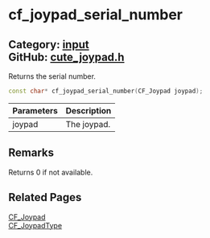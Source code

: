 [//]: # (This file is automatically generated by Cute Framework's docs parser.)
[//]: # (Do not edit this file by hand!)
[//]: # (See: https://github.com/RandyGaul/cute_framework/blob/master/samples/docs_parser.cpp)
[](../header.md ':include')

# cf_joypad_serial_number

Category: [input](/api_reference?id=input)  
GitHub: [cute_joypad.h](https://github.com/RandyGaul/cute_framework/blob/master/include/cute_joypad.h)  
---

Returns the serial number.

```cpp
const char* cf_joypad_serial_number(CF_Joypad joypad);
```

Parameters | Description
--- | ---
joypad | The joypad.

## Remarks

Returns 0 if not available.

## Related Pages

[CF_Joypad](/input/cf_joypad.md)  
[CF_JoypadType](/input/cf_joypadtype.md)  
